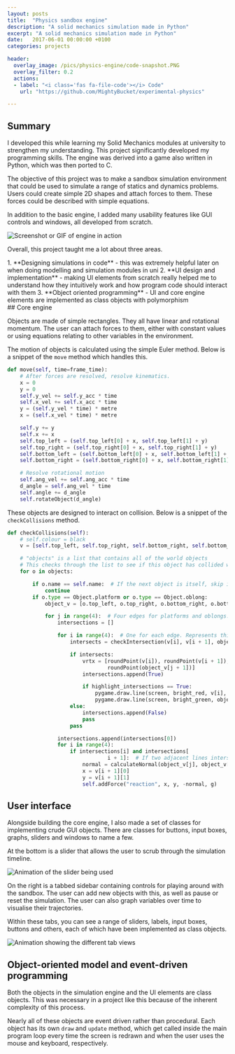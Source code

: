 ```yaml
---
layout: posts
title:  "Physics sandbox engine"
description: "A solid mechanics simulation made in Python"
excerpt: "A solid mechanics simulation made in Python"
date:   2017-06-01 00:00:00 +0100
categories: projects

header:
  overlay_image: /pics/physics-engine/code-snapshot.PNG
  overlay_filter: 0.2
  actions:
  - label: "<i class='fas fa-file-code'></i> Code"
    url: "https://github.com/MightyBucket/experimental-physics"

---
```


## Summary

I developed this while learning my Solid Mechanics modules at university to strengthen my understanding. This project significantly developed my programming skills. The engine was derived into a game also written in Python, which was then ported to C.

The objective of this project was to make a sandbox simulation environment that could be used to simulate a range of statics and dynamics problems. Users could create simple 2D shapes and attach forces to them. These forces could be described with simple equations.

In addition to the basic engine, I added many usability features like GUI controls and windows, all developed from scratch.

![Screenshot or GIF of engine in action](/pics/physics-engine/screenshot.PNG)

Overall, this project taught me a lot about three areas. 
<div class="notice--success" markdown="1">
 1. **Designing simulations in code** - this was extremely helpful later on when doing modelling and simulation modules in uni
 2. **UI design and implementation** - making UI elements from scratch really helped me to understand how they intuitively work and how program code should interact with them
 3. **Object oriented programming** - UI and core engine elements are implemented as class objects with polymorphism
</div>
## Core engine

Objects are made of simple rectangles. They all have linear and rotational momentum. The user can attach forces to them, either with constant values or using equations relating to other variables in the environment.

The motion of objects is calculated using the simple Euler method. Below is a snippet of the `move` method which handles this.

```python
def move(self, time=frame_time):
	# After forces are resolved, resolve kinematics.
	x = 0
	y = 0
	self.y_vel += self.y_acc * time
	self.x_vel += self.x_acc * time
	y = (self.y_vel * time) * metre
	x = (self.x_vel * time) * metre

	self.y += y
	self.x += x
	self.top_left = (self.top_left[0] + x, self.top_left[1] + y)
	self.top_right = (self.top_right[0] + x, self.top_right[1] + y)
	self.bottom_left = (self.bottom_left[0] + x, self.bottom_left[1] + y)
	self.bottom_right = (self.bottom_right[0] + x, self.bottom_right[1] + y)

	# Resolve rotational motion
	self.ang_vel += self.ang_acc * time
	d_angle = self.ang_vel * time
	self.angle += d_angle
	self.rotateObject(d_angle)
```

These objects are designed to interact on collision. Below is a snippet of the `checkCollisions` method.

```python
def checkCollisions(self):
	# self.colour = black
	v = [self.top_left, self.top_right, self.bottom_right, self.bottom_left, self.top_left]

	# "objects" is a list that contains all of the world objects
	# This checks through the list to see if this object has collided with another object
	for o in objects:

		if o.name == self.name:  # If the next object is itself, skip it
			continue
		if o.type == Object.platform or o.type == Object.oblong:
			object_v = [o.top_left, o.top_right, o.bottom_right, o.bottom_left, o.top_left]

			for j in range(4):  # Four edges for platforms and oblongs. Represents the object being intersected with
				intersections = []

				for i in range(4):  # One for each edge. Represents this object
					intersects = checkIntersection(v[i], v[i + 1], object_v[j], object_v[j + 1])

					if intersects:
						vrtx = [roundPoint(v[i]), roundPoint(v[i + 1]), roundPoint(object_v[j]),
								roundPoint(object_v[j + 1])]
						intersections.append(True)

						if highlight_intersections == True:
							pygame.draw.line(screen, bright_red, v[i], v[i + 1])
							pygame.draw.line(screen, bright_green, object_v[j], object_v[j + 1])
					else:
						intersections.append(False)
						pass
					pass

				intersections.append(intersections[0])
				for i in range(4):
					if intersections[i] and intersections[
								i + 1]:  # If two adjacent lines intersect with an outside edge
						normal = calculateNormal(object_v[j], object_v[j + 1])
						x = v[i + 1][0]
						y = v[i + 1][1]
						self.addForce("reaction", x, y, -normal, g)
```

## User interface

Alongside building the core engine, I also made a set of classes for implementing crude GUI objects. There are classes for buttons, input boxes, graphs, sliders and windows to name a few.

At the bottom is a slider that allows the user to scrub through the simulation timeline.

![Animation of the slider being used](/pics/physics-engine/timeline-slider.gif)

On the right is a tabbed sidebar containing controls for playing around with the sandbox. The user can add new objects with this, as well as pause or reset the simulation. The user can also graph variables over time to visualise their trajectories.

Within these tabs, you can see a range of sliders, labels, input boxes, buttons and others, each of which have been implemented as class objects.

![Animation showing the different tab views](/pics/physics-engine/tabs.gif)

## Object-oriented model and event-driven programming

Both the objects in the simulation engine and the UI elements are class objects. This was necessary in a project like this because of the inherent complexity of this process.

Nearly all of these objects are event driven rather than procedural. Each object has its own `draw` and `update` method, which get called inside the main program loop every time the screen is redrawn and when the user uses the mouse and keyboard, respectively.



[panel-mockup]:	 https://image.shutterstock.com/image-vector/prohibited-signs-isolated-on-white-260nw-1890653254.jpg